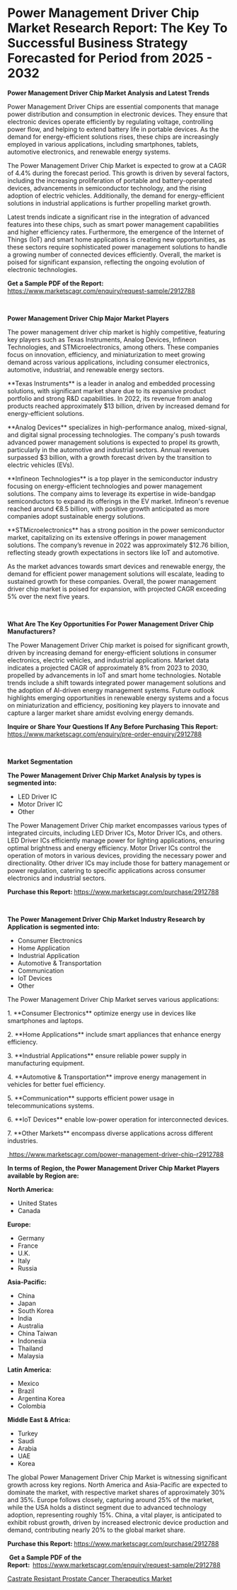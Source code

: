 <p><h1>Power Management Driver Chip Market Research Report: The Key To Successful Business Strategy Forecasted for Period from 2025 - 2032</h1></p><p><strong>Power Management Driver Chip Market Analysis and Latest Trends</strong></p>
<p><p>Power Management Driver Chips are essential components that manage power distribution and consumption in electronic devices. They ensure that electronic devices operate efficiently by regulating voltage, controlling power flow, and helping to extend battery life in portable devices. As the demand for energy-efficient solutions rises, these chips are increasingly employed in various applications, including smartphones, tablets, automotive electronics, and renewable energy systems.</p><p>The Power Management Driver Chip Market is expected to grow at a CAGR of 4.4% during the forecast period. This growth is driven by several factors, including the increasing proliferation of portable and battery-operated devices, advancements in semiconductor technology, and the rising adoption of electric vehicles. Additionally, the demand for energy-efficient solutions in industrial applications is further propelling market growth.</p><p>Latest trends indicate a significant rise in the integration of advanced features into these chips, such as smart power management capabilities and higher efficiency rates. Furthermore, the emergence of the Internet of Things (IoT) and smart home applications is creating new opportunities, as these sectors require sophisticated power management solutions to handle a growing number of connected devices efficiently. Overall, the market is poised for significant expansion, reflecting the ongoing evolution of electronic technologies.</p></p>
<p><strong>Get a Sample PDF of the Report:&nbsp;</strong> <a href="https://www.marketscagr.com/enquiry/request-sample/2912788?utm_campaign=2955&utm_medium=2&utm_source=Github&utm_content=ia&utm_term=12032025&utm_id=power-management-driver-chip">https://www.marketscagr.com/enquiry/request-sample/2912788</a></p>
<p>&nbsp;</p>
<p><strong>Power Management Driver Chip Major Market Players</strong></p>
<p><p>The power management driver chip market is highly competitive, featuring key players such as Texas Instruments, Analog Devices, Infineon Technologies, and STMicroelectronics, among others. These companies focus on innovation, efficiency, and miniaturization to meet growing demand across various applications, including consumer electronics, automotive, industrial, and renewable energy sectors.</p><p>**Texas Instruments** is a leader in analog and embedded processing solutions, with significant market share due to its expansive product portfolio and strong R&D capabilities. In 2022, its revenue from analog products reached approximately $13 billion, driven by increased demand for energy-efficient solutions.</p><p>**Analog Devices** specializes in high-performance analog, mixed-signal, and digital signal processing technologies. The company's push towards advanced power management solutions is expected to propel its growth, particularly in the automotive and industrial sectors. Annual revenues surpassed $3 billion, with a growth forecast driven by the transition to electric vehicles (EVs).</p><p>**Infineon Technologies** is a top player in the semiconductor industry focusing on energy-efficient technologies and power management solutions. The company aims to leverage its expertise in wide-bandgap semiconductors to expand its offerings in the EV market. Infineon's revenue reached around €8.5 billion, with positive growth anticipated as more companies adopt sustainable energy solutions.</p><p>**STMicroelectronics** has a strong position in the power semiconductor market, capitalizing on its extensive offerings in power management solutions. The company’s revenue in 2022 was approximately $12.76 billion, reflecting steady growth expectations in sectors like IoT and automotive.</p><p>As the market advances towards smart devices and renewable energy, the demand for efficient power management solutions will escalate, leading to sustained growth for these companies. Overall, the power management driver chip market is poised for expansion, with projected CAGR exceeding 5% over the next five years.</p></p>
<p>&nbsp;</p>
<p><strong>What Are The Key Opportunities For Power Management Driver Chip Manufacturers?</strong></p>
<p><p>The Power Management Driver Chip market is poised for significant growth, driven by increasing demand for energy-efficient solutions in consumer electronics, electric vehicles, and industrial applications. Market data indicates a projected CAGR of approximately 8% from 2023 to 2030, propelled by advancements in IoT and smart home technologies. Notable trends include a shift towards integrated power management solutions and the adoption of AI-driven energy management systems. Future outlook highlights emerging opportunities in renewable energy systems and a focus on miniaturization and efficiency, positioning key players to innovate and capture a larger market share amidst evolving energy demands.</p></p>
<p><strong>Inquire or Share Your Questions If Any Before Purchasing This Report:</strong> <a href="https://www.marketscagr.com/enquiry/pre-order-enquiry/2912788?utm_campaign=2955&utm_medium=2&utm_source=Github&utm_content=ia&utm_term=12032025&utm_id=power-management-driver-chip">https://www.marketscagr.com/enquiry/pre-order-enquiry/2912788</a></p>
<p>&nbsp;</p>
<p><strong>Market Segmentation</strong></p>
<p><strong>The Power Management Driver Chip Market Analysis by types is segmented into:</strong></p>
<p><ul><li>LED Driver IC</li><li>Motor Driver IC</li><li>Other</li></ul></p>
<p><p>The Power Management Driver Chip market encompasses various types of integrated circuits, including LED Driver ICs, Motor Driver ICs, and others. LED Driver ICs efficiently manage power for lighting applications, ensuring optimal brightness and energy efficiency. Motor Driver ICs control the operation of motors in various devices, providing the necessary power and directionality. Other driver ICs may include those for battery management or power regulation, catering to specific applications across consumer electronics and industrial sectors.</p></p>
<p><strong>Purchase this Report:&nbsp;</strong><a href="https://www.marketscagr.com/purchase/2912788?utm_campaign=2955&utm_medium=2&utm_source=Github&utm_content=ia&utm_term=12032025&utm_id=power-management-driver-chip">https://www.marketscagr.com/purchase/2912788</a></p>
<p>&nbsp;</p>
<p><strong>The Power Management Driver Chip Market Industry Research by Application is segmented into:</strong></p>
<p><ul><li>Consumer Electronics</li><li>Home Application</li><li>Industrial Application</li><li>Automotive & Transportation</li><li>Communication</li><li>IoT Devices</li><li>Other</li></ul></p>
<p><p>The Power Management Driver Chip Market serves various applications: </p><p>1. **Consumer Electronics** optimize energy use in devices like smartphones and laptops.</p><p>2. **Home Applications** include smart appliances that enhance energy efficiency.</p><p>3. **Industrial Applications** ensure reliable power supply in manufacturing equipment.</p><p>4. **Automotive & Transportation** improve energy management in vehicles for better fuel efficiency.</p><p>5. **Communication** supports efficient power usage in telecommunications systems.</p><p>6. **IoT Devices** enable low-power operation for interconnected devices.</p><p>7. **Other Markets** encompass diverse applications across different industries.</p></p>
<p><a href="https://www.marketscagr.com/power-management-driver-chip-r2912788?utm_campaign=2955&utm_medium=2&utm_source=Github&utm_content=ia&utm_term=12032025&utm_id=power-management-driver-chip">&nbsp;https://www.marketscagr.com/power-management-driver-chip-r2912788</a></p>
<p><strong>In terms of Region, the Power Management Driver Chip Market Players available by Region are:</strong></p>
<p>
    <p> <strong> North America: </strong>
        <ul>
            <li>United States</li>
            <li>Canada</li>
        </ul>
        </p> 
    <p> <strong> Europe: </strong>
        <ul>
            <li>Germany</li>
            <li>France</li>
            <li>U.K.</li>
            <li>Italy</li>
            <li>Russia</li>
        </ul>
        </p> 
    <p> <strong> Asia-Pacific: </strong>
        <ul>
            <li>China</li>
            <li>Japan</li>
            <li>South Korea</li>
            <li>India</li>
            <li>Australia</li>
            <li>China Taiwan</li>
            <li>Indonesia</li>
            <li>Thailand</li>
            <li>Malaysia</li>
        </ul>
        </p> 
    <p> <strong> Latin America: </strong>
        <ul>
            <li>Mexico</li>
            <li>Brazil</li>
            <li>Argentina Korea</li>
            <li>Colombia</li>
        </ul>
        </p> 
    <p> <strong> Middle East & Africa: </strong>
        <ul>
            <li>Turkey</li>
            <li>Saudi</li>
            <li>Arabia</li>
            <li>UAE</li>
            <li>Korea</li>
        </ul>
    </p>
    </p>
<p><p>The global Power Management Driver Chip Market is witnessing significant growth across key regions. North America and Asia-Pacific are expected to dominate the market, with respective market shares of approximately 30% and 35%. Europe follows closely, capturing around 25% of the market, while the USA holds a distinct segment due to advanced technology adoption, representing roughly 15%. China, a vital player, is anticipated to exhibit robust growth, driven by increased electronic device production and demand, contributing nearly 20% to the global market share.</p></p>
<p><strong>Purchase this Report: </strong><a href="https://www.marketscagr.com/purchase/2912788?utm_campaign=2955&utm_medium=2&utm_source=Github&utm_content=ia&utm_term=12032025&utm_id=power-management-driver-chip">https://www.marketscagr.com/purchase/2912788</a></p>
<p>&nbsp;<strong>Get a Sample PDF of the Report:&nbsp;&nbsp;</strong><a href="https://www.marketscagr.com/enquiry/request-sample/2912788?utm_campaign=2955&utm_medium=2&utm_source=Github&utm_content=ia&utm_term=12032025&utm_id=power-management-driver-chip">https://www.marketscagr.com/enquiry/request-sample/2912788</a></p>
<p><strong></strong></p>
<p><p><a href="https://github.com/aidelndasse/Market-Research-Report-List-1/blob/main/castrate-resistant-prostate-cancer-therapeutics-market.md?utm_campaign=2955&utm_medium=2&utm_source=Github&utm_content=ia&utm_term=12032025&utm_id=power-management-driver-chip">Castrate Resistant Prostate Cancer Therapeutics Market</a></p></p>